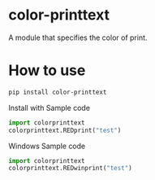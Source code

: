 # color-printtext
A module that specifies the color of print.
# How to use
```sh
pip install color-printtext
```
Install with
Sample code
```py
import colorprinttext
colorprinttext.REDprint("test")
```
Windows Sample code
```py
import colorprinttext
colorprinttext.REDwinprint("test")
```
